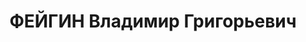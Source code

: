 ---
title: ФЕЙГИН Владимир Григорьевич
description: "Род. в 1901, Гродненская губ., г. Белосток, еврей, обр.: высшее, член\
  \ ВКП(б). Проживал: Москва, ул. Серафимовича, д. 2 (Дом правительства), кв. 17.\
  \ Руководитель оперативной группы сельского хозяйства КСК при СНК СССР. \n  Арестован\
  \ 27.06.1937. Обв. в участии в к.-р. террористической организации. Приговор: ВК\
  \ ВС СССР, 29.10.1937 – ВМН. Расстрелян 30.10.1937, г.Москва. \n  Реабилитирован\
  \ ВК ВС СССР 23.11.1955"
---